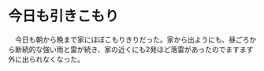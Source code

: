 # 今日も引きこもり

<div class="section">　今日も朝から晩まで家にほぼこもりきりだった。家から出ようにも、昼ごろから断続的な強い雨と雷が続き、家の近くにも2発ほど落雷があったのでますます外に出られなくなった。</div>